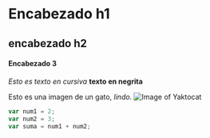 # Encabezado h1
## encabezado h2
#### Encabezado 3
*Esto es texto en cursiva*
__texto en negrita__

Esto es una imagen de un gato, _lindo_.
![Image of Yaktocat](https://octodex.github.com/images/yaktocat.png)

``` javascript
var num1 = 2;
var num2 = 3;
var suma = num1 + num2;
```
